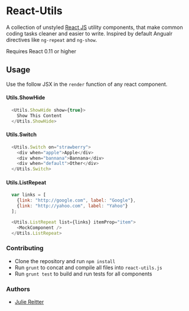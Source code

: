 # React-Utils

A collection of unstyled [React JS](http://facebook.github.io/react/) utility components, that make common coding tasks cleaner and easier to write. Inspired by default Angualr directives like `ng-repeat` and `ng-show`.

Requires React 0.11 or higher

## Usage

Use the follow JSX in the `render` function of any react component.

#### Utils.ShowHide
```js
  <Utils.ShowHide show={true}> 
    Show This Content 
  </Utils.ShowHide>
```

#### Utils.Switch
```js
  <Utils.Switch on="strawberry">
    <div when="apple">Apple</div>
    <div when="bannana">Bannana</div>
    <div when="default">Other</div>
  </Utils.Switch>
```

#### Utils.ListRepeat
```js
  var links = [
    {link: "http://google.com", label: "Google"},
    {link: "http://yahoo.com", label: "Yahoo"}
  ];

  <Utils.ListRepeat list={links} itemProp="item">
    <MockComponent />
  </Utils.ListRepeat>
```


### Contributing

* Clone the repository and run `npm install`
* Run `grunt` to concat and compile all files into `react-utils.js`
* Run `grunt test` to build and run tests for all components


### Authors

* [Julie Reitter](http://github.com/julieReitter)

